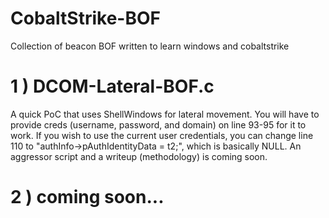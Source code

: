 # CobaltStrike-BOF
Collection of beacon BOF written to learn windows and cobaltstrike


# 1 ) DCOM-Lateral-BOF.c
A quick PoC that uses ShellWindows for lateral movement. You will have to provide creds (username, password, and domain) on line 93-95 for it to work. If you wish to use the current user credentials, you can change line 110 to "authInfo->pAuthIdentityData = t2;", which is basically NULL. An aggressor script and a writeup (methodology) is coming soon.
      
      
      
# 2 ) coming soon...
